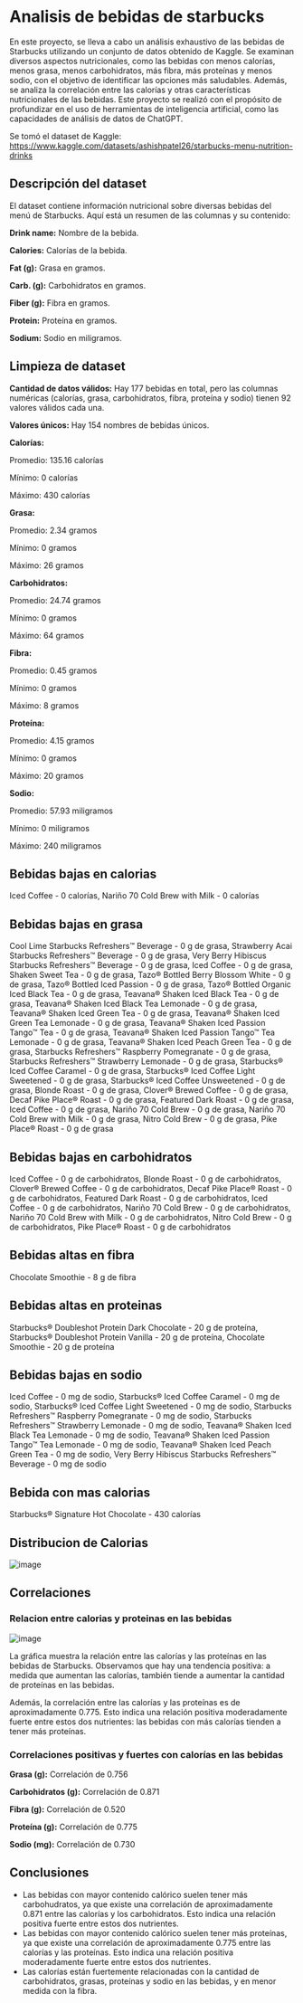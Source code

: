 # Analisis de bebidas de starbucks

En este proyecto, se lleva a cabo un análisis exhaustivo de las bebidas de Starbucks utilizando un conjunto de datos obtenido de Kaggle. Se examinan diversos aspectos nutricionales, como las bebidas con menos calorías, menos grasa, menos carbohidratos, más fibra, más proteínas y menos sodio, con el objetivo de identificar las opciones más saludables. Además, se analiza la correlación entre las calorías y otras características nutricionales de las bebidas. Este proyecto se realizó con el propósito de profundizar en el uso de herramientas de inteligencia artificial, como las capacidades de análisis de datos de ChatGPT.

Se tomó el dataset de Kaggle: https://www.kaggle.com/datasets/ashishpatel26/starbucks-menu-nutrition-drinks

<h2>Descripción del dataset</h2>

El dataset contiene información nutricional sobre diversas bebidas del menú de Starbucks. Aquí está un resumen de las columnas y su contenido:

<strong>Drink name:</strong> Nombre de la bebida.

<strong>Calories:</strong> Calorías de la bebida.

<strong>Fat (g):</strong> Grasa en gramos.

<strong>Carb. (g):</strong> Carbohidratos en gramos.

<strong>Fiber (g):</strong> Fibra en gramos.

<strong>Protein:</strong> Proteína en gramos.

<strong>Sodium:</strong> Sodio en miligramos.

<h2>Limpieza de dataset</h2>

<strong>Cantidad de datos válidos:</strong> Hay 177 bebidas en total, pero las columnas numéricas (calorías, grasa, carbohidratos, fibra, proteína y sodio) tienen 92 valores válidos cada una.

<strong>Valores únicos:</strong> Hay 154 nombres de bebidas únicos.

<strong>Calorías:</strong>

Promedio: 135.16 calorías

Mínimo: 0 calorías

Máximo: 430 calorías

<strong>Grasa:</strong>

Promedio: 2.34 gramos

Mínimo: 0 gramos

Máximo: 26 gramos

<strong>Carbohidratos:</strong>

Promedio: 24.74 gramos

Mínimo: 0 gramos

Máximo: 64 gramos

<strong>Fibra:</strong>

Promedio: 0.45 gramos

Mínimo: 0 gramos

Máximo: 8 gramos

<strong>Proteína:</strong>

Promedio: 4.15 gramos

Mínimo: 0 gramos

Máximo: 20 gramos

<strong>Sodio:</strong>

Promedio: 57.93 miligramos

Mínimo: 0 miligramos

Máximo: 240 miligramos

<h2>Bebidas bajas en calorias</h2>

Iced Coffee - 0 calorías, Nariño 70 Cold Brew with Milk - 0 calorías

<h2>Bebidas bajas en grasa</h2>

Cool Lime Starbucks Refreshers™ Beverage - 0 g de grasa, Strawberry Acai Starbucks Refreshers™ Beverage - 0 g de grasa, Very Berry Hibiscus Starbucks Refreshers™ Beverage - 0 g de grasa, Iced Coffee - 0 g de grasa, Shaken Sweet Tea - 0 g de grasa, Tazo® Bottled Berry Blossom White - 0 g de grasa, Tazo® Bottled Iced Passion - 0 g de grasa, Tazo® Bottled Organic Iced Black Tea - 0 g de grasa, Teavana® Shaken Iced Black Tea - 0 g de grasa, Teavana® Shaken Iced Black Tea Lemonade - 0 g de grasa, Teavana® Shaken Iced Green Tea - 0 g de grasa, Teavana® Shaken Iced Green Tea Lemonade - 0 g de grasa, Teavana® Shaken Iced Passion Tango™ Tea - 0 g de grasa, Teavana® Shaken Iced Passion Tango™ Tea Lemonade - 0 g de grasa, Teavana® Shaken Iced Peach Green Tea - 0 g de grasa, Starbucks Refreshers™ Raspberry Pomegranate - 0 g de grasa, Starbucks Refreshers™ Strawberry Lemonade - 0 g de grasa, Starbucks® Iced Coffee Caramel - 0 g de grasa, Starbucks® Iced Coffee Light Sweetened - 0 g de grasa, Starbucks® Iced Coffee Unsweetened - 0 g de grasa, Blonde Roast - 0 g de grasa, Clover® Brewed Coffee - 0 g de grasa, Decaf Pike Place® Roast - 0 g de grasa, Featured Dark Roast - 0 g de grasa, Iced Coffee - 0 g de grasa, Nariño 70 Cold Brew - 0 g de grasa, Nariño 70 Cold Brew with Milk - 0 g de grasa, Nitro Cold Brew - 0 g de grasa, Pike Place® Roast - 0 g de grasa

<h2>Bebidas bajas en carbohidratos</h2>

Iced Coffee - 0 g de carbohidratos, Blonde Roast - 0 g de carbohidratos, Clover® Brewed Coffee - 0 g de carbohidratos, Decaf Pike Place® Roast - 0 g de carbohidratos, Featured Dark Roast - 0 g de carbohidratos, Iced Coffee - 0 g de carbohidratos, Nariño 70 Cold Brew - 0 g de carbohidratos, Nariño 70 Cold Brew with Milk - 0 g de carbohidratos, Nitro Cold Brew - 0 g de carbohidratos, Pike Place® Roast - 0 g de carbohidratos

<h2>Bebidas altas en fibra</h2>

Chocolate Smoothie - 8 g de fibra

<h2>Bebidas altas en proteinas</h2>

Starbucks® Doubleshot Protein Dark Chocolate - 20 g de proteína, Starbucks® Doubleshot Protein Vanilla - 20 g de proteína, Chocolate Smoothie - 20 g de proteína

<h2>Bebidas bajas en sodio</h2>

Iced Coffee - 0 mg de sodio, Starbucks® Iced Coffee Caramel - 0 mg de sodio, Starbucks® Iced Coffee Light Sweetened - 0 mg de sodio, Starbucks Refreshers™ Raspberry Pomegranate - 0 mg de sodio, Starbucks Refreshers™ Strawberry Lemonade - 0 mg de sodio, Teavana® Shaken Iced Black Tea Lemonade - 0 mg de sodio, Teavana® Shaken Iced Passion Tango™ Tea Lemonade - 0 mg de sodio, Teavana® Shaken Iced Peach Green Tea - 0 mg de sodio, Very Berry Hibiscus Starbucks Refreshers™ Beverage - 0 mg de sodio

<h2>Bebida con mas calorias</h2>

Starbucks® Signature Hot Chocolate - 430 calorías

<h2>Distribucion de Calorias</h2>

![image](https://github.com/mstovarh/analisis-de-bebidas-de-starbucks/assets/107591274/b9aabfb7-747b-46b2-a6c2-45a3818aee19)

<h2>Correlaciones</h2>

<h3>Relacion entre calorias y proteinas en las bebidas</h3>

![image](https://github.com/mstovarh/analisis-de-bebidas-de-starbucks/assets/107591274/a52c4d87-9a93-43df-b5d4-ea8204359115)

La gráfica muestra la relación entre las calorías y las proteínas en las bebidas de Starbucks. Observamos que hay una tendencia positiva: a medida que aumentan las calorías, también tiende a aumentar la cantidad de proteínas en las bebidas.

Además, la correlación entre las calorías y las proteínas es de aproximadamente 0.775. Esto indica una relación positiva moderadamente fuerte entre estos dos nutrientes: las bebidas con más calorías tienden a tener más proteínas.

<h3>Correlaciones positivas y fuertes con calorías en las bebidas</h3>

<strong>Grasa (g):</strong> Correlación de 0.756

<strong>Carbohidratos (g):</strong> Correlación de 0.871

<strong>Fibra (g):</strong> Correlación de 0.520

<strong>Proteína (g):</strong> Correlación de 0.775

<strong>Sodio (mg):</strong> Correlación de 0.730

<h2>Conclusiones</h2>

-  Las bebidas con mayor contenido calórico suelen tener más carbohudratos, ya que existe una correlación de aproximadamente 0.871 entre las calorías y los carbohidratos. Esto indica una relación positiva fuerte entre estos dos nutrientes.
-  Las bebidas con mayor contenido calórico suelen tener más proteínas, ya que existe una correlación de aproximadamente 0.775 entre las calorías y las proteínas. Esto indica una relación positiva moderadamente fuerte entre estos dos nutrientes.
- Las calorías están fuertemente relacionadas con la cantidad de carbohidratos, grasas, proteínas y sodio en las bebidas, y en menor medida con la fibra.
